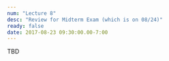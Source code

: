 ```yaml
---
num: "Lecture 8"
desc: "Review for Midterm Exam (which is on 08/24)"
ready: false
date: 2017-08-23 09:30:00.00-7:00
---
```


TBD
